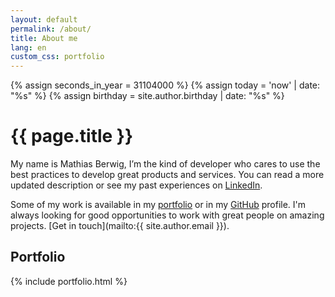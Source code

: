```yaml
---
layout: default
permalink: /about/
title: About me
lang: en
custom_css: portfolio
---
```

{% assign seconds_in_year = 31104000 %}
{% assign today = 'now' | date: "%s" %}
{% assign birthday = site.author.birthday | date: "%s" %}

# {{ page.title }}

My name is Mathias Berwig, I’m the kind of developer who cares to use the best practices to develop great products and services. You can read a more updated description or see my past experiences on [LinkedIn](https://www.linkedin.com/in/mathiasberwig/).

Some of my work is available in my [portfolio](#portfolio) or in my [GitHub](https://github.com/MathiasBerwig) profile. I'm always looking for good opportunities to work with great people on amazing projects. [Get in touch](mailto:{{ site.author.email }}).

## Portfolio 
{% include portfolio.html %}